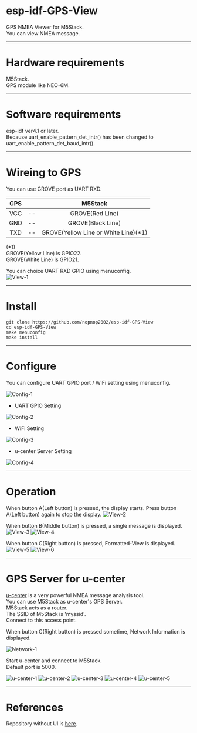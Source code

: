 # esp-idf-GPS-View
GPS NMEA Viewer for M5Stack.   
You can view NMEA message.

---

# Hardware requirements
M5Stack.  
GPS module like NEO-6M.

---

# Software requirements
esp-idf ver4.1 or later.   
Because uart_enable_pattern_det_intr() has been changed to uart_enable_pattern_det_baud_intr().

---

# Wireing to GPS
You can use GROVE port as UART RXD.   

|GPS||M5Stack|
|:-:|:-:|:-:|
|VCC|--|GROVE(Red Line)|
|GND|--|GROVE(Black Line)|
|TXD|--|GROVE(Yellow Line or White Line)(*1)|

(*1)   
GROVE(Yellow Line) is GPIO22.   
GROVE(White Line) is GPIO21.   

You can choice UART RXD GPIO using menuconfig.   
![View-1](https://user-images.githubusercontent.com/6020549/62000281-f84d0880-b10d-11e9-8c1c-895da5ad20bd.JPG)

---

# Install
```
git clone https://github.com/nopnop2002/esp-idf-GPS-View
cd esp-idf-GPS-View
make menuconfig
make install
```

---

# Configure
You can configure UART GPIO port / WiFi setting using menuconfig.

![Config-1](https://user-images.githubusercontent.com/6020549/62000333-54645c80-b10f-11e9-812a-89df8290bbd9.jpg)

- UART GPIO Setting

![Config-2](https://user-images.githubusercontent.com/6020549/62000334-54645c80-b10f-11e9-877f-e715b2b03b09.jpg)

- WiFi Setting

![Config-3](https://user-images.githubusercontent.com/6020549/62000335-54645c80-b10f-11e9-9c0f-fc35b390fdce.jpg)

- u-center Server Setting

![Config-4](https://user-images.githubusercontent.com/6020549/62000332-54645c80-b10f-11e9-97e5-042499093d7c.jpg)

---

# Operation
When button A(Left button) is pressed, the display starts.
Press button A(Left button) again to stop the display.
![View-2](https://user-images.githubusercontent.com/6020549/62000282-f84d0880-b10d-11e9-95fb-19ef2ebcbae9.JPG)

When button B(Middle button) is pressed, a single message is displayed.
![View-3](https://user-images.githubusercontent.com/6020549/62000277-f7b47200-b10d-11e9-9263-84c08dd6985b.JPG)
![View-4](https://user-images.githubusercontent.com/6020549/62000278-f7b47200-b10d-11e9-8409-6d61981b655a.JPG)


When button C(Right button) is pressed, Formatted-View is displayed.
![View-5](https://user-images.githubusercontent.com/6020549/62000279-f84d0880-b10d-11e9-8c2d-de1d76d25c33.JPG)
![View-6](https://user-images.githubusercontent.com/6020549/62000280-f84d0880-b10d-11e9-9c73-c38ffd0927dd.JPG)

---

# GPS Server for u-center
[u-center](https://www.u-blox.com/en/product/u-center) is a very powerful NMEA message analysis tool.   
You can use M5Stack as u-center's GPS Server.   
M5Stack acts as a router.   
The SSID of M5Stack is 'myssid'.   
Connect to this access point.   

When button C(Right button) is pressed sometime, Network Information is displayed.

![Network-1](https://user-images.githubusercontent.com/6020549/62000293-4a8e2980-b10e-11e9-8248-9b651b23ba53.JPG)

Start u-center and connect to M5Stack.   
Default port is 5000.   

![u-center-1](https://user-images.githubusercontent.com/6020549/62000222-57aa1900-b10c-11e9-9d7d-aa4d32cdafbe.jpg)
![u-center-2](https://user-images.githubusercontent.com/6020549/62000218-57118280-b10c-11e9-867b-afa20d1caee3.jpg)
![u-center-3](https://user-images.githubusercontent.com/6020549/62000219-57118280-b10c-11e9-84ae-f07103141d4f.JPG)
![u-center-4](https://user-images.githubusercontent.com/6020549/62000220-57118280-b10c-11e9-825f-cf77f2fdcb5b.JPG)
![u-center-5](https://user-images.githubusercontent.com/6020549/62000221-57aa1900-b10c-11e9-833d-1a5a05aa68ae.jpg)

---

# References
Repository without UI is [here](https://github.com/nopnop2002/esp-idf-GPS-Repeater).   
